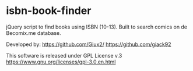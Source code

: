 # isbn-book-finder
jQuery script to find books using ISBN (10-13). Built to search comics on de Becomix.me database.

Developed by:
https://github.com/Giux2/
https://github.com/giack92

This software is released under GPL License v.3
https://www.gnu.org/licenses/gpl-3.0.en.html
